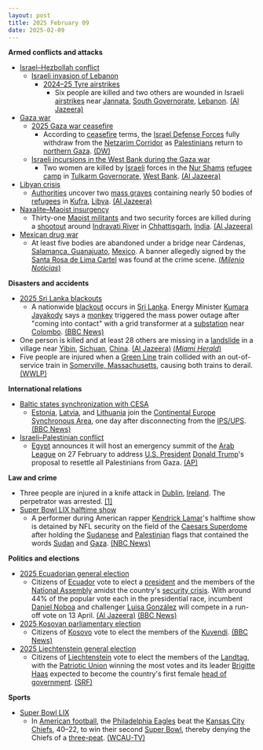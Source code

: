 ```yaml
---
layout: post
title: 2025 February 09
date: 2025-02-09
---
```



**Armed conflicts and attacks**

* [Israel–Hezbollah conflict](https://en.wikipedia.org/wiki/Israel%E2%80%93Hezbollah_conflict "Israel–Hezbollah conflict")
  + [Israeli invasion of Lebanon](https://en.wikipedia.org/wiki/Israeli_invasion_of_Lebanon_%282024%E2%80%93present%29 "Israeli invasion of Lebanon (2024–present)")
    - [2024–25 Tyre airstrikes](https://en.wikipedia.org/wiki/2024_Tyre_airstrikes "2024 Tyre airstrikes")
      * Six people are killed and two others are wounded in Israeli [airstrikes](https://en.wikipedia.org/wiki/Airstrike "Airstrike") near [Jannata](https://en.wikipedia.org/wiki/Jannata "Jannata"), [South Governorate](https://en.wikipedia.org/wiki/South_Governorate "South Governorate"), [Lebanon](https://en.wikipedia.org/wiki/Lebanon "Lebanon"). [(Al Jazeera)](https://www.aljazeera.com/news/2025/2/8/israeli-air-strike-kills-six-in-eastern-lebanon-amid-fragile-ceasefire)
* [Gaza war](https://en.wikipedia.org/wiki/Gaza_war "Gaza war")
  + [2025 Gaza war ceasefire](https://en.wikipedia.org/wiki/2025_Gaza_war_ceasefire "2025 Gaza war ceasefire")
    - According to [ceasefire](https://en.wikipedia.org/wiki/Ceasefire "Ceasefire") terms, the [Israel Defense Forces](https://en.wikipedia.org/wiki/Israel_Defense_Forces "Israel Defense Forces") fully withdraw from the [Netzarim Corridor](https://en.wikipedia.org/wiki/Netzarim_Corridor "Netzarim Corridor") as [Palestinians](https://en.wikipedia.org/wiki/Palestinians "Palestinians") return to [northern Gaza](https://en.wikipedia.org/wiki/North_Gaza_Governorate "North Gaza Governorate"). [(DW)](https://www.dw.com/en/israeli-military-pulls-out-of-gazas-netzarim-corridor/a-71554092)
  + [Israeli incursions in the West Bank during the Gaza war](https://en.wikipedia.org/wiki/Israeli_incursions_in_the_West_Bank_during_the_Gaza_war "Israeli incursions in the West Bank during the Gaza war")
    - Two women are killed by [Israeli](https://en.wikipedia.org/wiki/Israel "Israel") forces in the [Nur Shams](https://en.wikipedia.org/wiki/Nur_Shams "Nur Shams") [refugee camp](https://en.wikipedia.org/wiki/Palestinian_refugee_camps "Palestinian refugee camps") in [Tulkarm Governorate](https://en.wikipedia.org/wiki/Tulkarm_Governorate "Tulkarm Governorate"), [West Bank](https://en.wikipedia.org/wiki/West_Bank "West Bank"). [(Al Jazeera)](https://www.aljazeera.com/news/2025/2/9/israel-kills-eight-month-pregnant-woman-in-occupied-west-bank-raid)
* [Libyan crisis](https://en.wikipedia.org/wiki/Libyan_crisis_%282011%E2%80%93present%29 "Libyan crisis (2011–present)")
  + [Authorities](https://en.wikipedia.org/wiki/Government_of_Libya "Government of Libya") uncover two [mass graves](https://en.wikipedia.org/wiki/Mass_grave "Mass grave") containing nearly 50 bodies of [refugees](https://en.wikipedia.org/wiki/Libyan_refugees "Libyan refugees") in [Kufra](https://en.wikipedia.org/wiki/Kufra "Kufra"), [Libya](https://en.wikipedia.org/wiki/Libya "Libya"). [(Al Jazeera)](https://www.aljazeera.com/news/2025/2/9/libya-finds-two-mass-graves-with-bodies-of-nearly-50-migrants-refugees)
* [Naxalite–Maoist insurgency](https://en.wikipedia.org/wiki/Naxalite%E2%80%93Maoist_insurgency "Naxalite–Maoist insurgency")
  + Thirty-one [Maoist militants](https://en.wikipedia.org/wiki/Communist_Party_of_India_%28Maoist%29 "Communist Party of India (Maoist)") and two security forces are killed during a [shootout](https://en.wikipedia.org/wiki/Shootout "Shootout") around [Indravati River](https://en.wikipedia.org/wiki/Indravati_River "Indravati River") in [Chhattisgarh](https://en.wikipedia.org/wiki/Chhattisgarh "Chhattisgarh"), [India](https://en.wikipedia.org/wiki/India "India"). [(Al Jazeera)](https://www.aljazeera.com/news/2025/2/9/indian-forces-kill-31-suspected-maoist-rebels-in-chhattisgarh-state)
* [Mexican drug war](https://en.wikipedia.org/wiki/Mexican_drug_war "Mexican drug war")
  + At least five bodies are abandoned under a bridge near Cárdenas, [Salamanca, Guanajuato](https://en.wikipedia.org/wiki/Salamanca%2C_Guanajuato "Salamanca, Guanajuato"), [Mexico](https://en.wikipedia.org/wiki/Mexico "Mexico"). A banner allegedly signed by the [Santa Rosa de Lima Cartel](https://en.wikipedia.org/wiki/Santa_Rosa_de_Lima_Cartel "Santa Rosa de Lima Cartel") was found at the crime scene. [(*Milenio Noticias*)](https://www.milenio.com/videos/policia/cuelgan-cinco-cuerpos-de-un-puente-en-salamanca-guanajuato)

**Disasters and accidents**

* [2025 Sri Lanka blackouts](https://en.wikipedia.org/wiki/2025_Sri_Lanka_blackouts "2025 Sri Lanka blackouts")
  + A nationwide [blackout](https://en.wikipedia.org/wiki/Power_outage "Power outage") occurs in [Sri Lanka](https://en.wikipedia.org/wiki/Sri_Lanka "Sri Lanka"). Energy Minister [Kumara Jayakody](https://en.wikipedia.org/wiki/Kumara_Jayakody "Kumara Jayakody") says a [monkey](https://en.wikipedia.org/wiki/Monkey "Monkey") triggered the mass power outage after "coming into contact" with a grid transformer at a [substation](https://en.wikipedia.org/wiki/Substation "Substation") near [Colombo](https://en.wikipedia.org/wiki/Colombo "Colombo"). [(BBC News)](https://www.bbc.co.uk/news/articles/c8d92n28pqjo)
* One person is killed and at least 28 others are missing in a [landslide](https://en.wikipedia.org/wiki/Landslide "Landslide") in a village near [Yibin](https://en.wikipedia.org/wiki/Yibin "Yibin"), [Sichuan](https://en.wikipedia.org/wiki/Sichuan "Sichuan"), [China](https://en.wikipedia.org/wiki/China "China"). [(Al Jazeera)](https://www.aljazeera.com/news/2025/2/9/one-dead-after-landslide-hits-chinas-sichuan-province) [(*Miami Herald*)](https://www.miamiherald.com/news/nation-world/world/article300020579.html)
* Five people are injured when a [Green Line](https://en.wikipedia.org/wiki/Green_Line_%28MBTA%29 "Green Line (MBTA)") train collided with an out-of-service train in [Somerville, Massachusetts](https://en.wikipedia.org/wiki/Somerville%2C_Massachusetts "Somerville, Massachusetts"), causing both trains to derail. [(WWLP)](https://www.yahoo.com/news/ntsb-investigate-green-line-crash-114003726.html)

**International relations**

* [Baltic states synchronization with CESA](https://en.wikipedia.org/wiki/Baltic_states_synchronization_with_CESA "Baltic states synchronization with CESA")
  + [Estonia](https://en.wikipedia.org/wiki/Estonia "Estonia"), [Latvia](https://en.wikipedia.org/wiki/Latvia "Latvia"), and [Lithuania](https://en.wikipedia.org/wiki/Lithuania "Lithuania") join the [Continental Europe Synchronous Area](https://en.wikipedia.org/wiki/Continental_Europe_Synchronous_Area "Continental Europe Synchronous Area"), one day after disconnecting from the [IPS/UPS](https://en.wikipedia.org/wiki/IPS/UPS "IPS/UPS"). [(BBC News)](https://www.bbc.com/news/articles/crlkwyljl8lo)
* [Israeli–Palestinian conflict](https://en.wikipedia.org/wiki/Israeli%E2%80%93Palestinian_conflict "Israeli–Palestinian conflict")
  + [Egypt](https://en.wikipedia.org/wiki/Egypt "Egypt") announces it will host an emergency summit of the [Arab League](https://en.wikipedia.org/wiki/Arab_League "Arab League") on 27 February to address [U.S. President](https://en.wikipedia.org/wiki/U.S._President "U.S. President") [Donald Trump](https://en.wikipedia.org/wiki/Donald_Trump "Donald Trump")'s proposal to resettle all Palestinians from Gaza. [(AP)](https://apnews.com/article/egypt-gaza-arab-summit-trump-16697d5c6671b5edeb0d864901fe7edc)

**Law and crime**

* Three people are injured in a knife attack in [Dublin](https://en.wikipedia.org/wiki/Dublin "Dublin"), [Ireland](https://en.wikipedia.org/wiki/Ireland "Ireland"). The perpetrator was arrested. [[1]](#cite_note-1)
* [Super Bowl LIX halftime show](https://en.wikipedia.org/wiki/Super_Bowl_LIX_halftime_show "Super Bowl LIX halftime show")
  + A performer during American rapper [Kendrick Lamar](https://en.wikipedia.org/wiki/Kendrick_Lamar "Kendrick Lamar")'s halftime show is detained by NFL security on the field of the [Caesars Superdome](https://en.wikipedia.org/wiki/Caesars_Superdome "Caesars Superdome") after holding the [Sudanese](https://en.wikipedia.org/wiki/Flag_of_Sudan "Flag of Sudan") and [Palestinian](https://en.wikipedia.org/wiki/Flag_of_Palestine "Flag of Palestine") flags that contained the words [Sudan](https://en.wikipedia.org/wiki/Sudan "Sudan") and [Gaza](https://en.wikipedia.org/wiki/Gaza_Strip "Gaza Strip"). [(NBC News)](https://www.nbcnews.com/news/amp/rcna191411)

**Politics and elections**

* [2025 Ecuadorian general election](https://en.wikipedia.org/wiki/2025_Ecuadorian_general_election "2025 Ecuadorian general election")
  + Citizens of [Ecuador](https://en.wikipedia.org/wiki/Ecuador "Ecuador") vote to elect a [president](https://en.wikipedia.org/wiki/President_of_Ecuador "President of Ecuador") and the members of the [National Assembly](https://en.wikipedia.org/wiki/National_Assembly_%28Ecuador%29 "National Assembly (Ecuador)") amidst the country's [security crisis](https://en.wikipedia.org/wiki/Ecuadorian_security_crisis "Ecuadorian security crisis"). With around 44% of the popular vote each in the presidential race, incumbent [Daniel Noboa](https://en.wikipedia.org/wiki/Daniel_Noboa "Daniel Noboa") and challenger [Luisa González](https://en.wikipedia.org/wiki/Luisa_Gonz%C3%A1lez "Luisa González") will compete in a run-off vote on 13 April. [(Al Jazeera)](https://www.aljazeera.com/news/2025/2/10/ecuador-set-for-run-off-in-presidential-election-dominated-by-security) [(BBC News)](https://www.bbc.com/news/articles/cn4mnznmwlvo)
* [2025 Kosovan parliamentary election](https://en.wikipedia.org/wiki/2025_Kosovan_parliamentary_election "2025 Kosovan parliamentary election")
  + Citizens of [Kosovo](https://en.wikipedia.org/wiki/Kosovo "Kosovo") vote to elect the members of the [Kuvendi](https://en.wikipedia.org/wiki/Assembly_of_the_Republic_of_Kosovo "Assembly of the Republic of Kosovo"). [(BBC News)](https://www.bbc.com/news/articles/c23ny33jlmjo)
* [2025 Liechtenstein general election](https://en.wikipedia.org/wiki/2025_Liechtenstein_general_election "2025 Liechtenstein general election")
  + Citizens of [Liechtenstein](https://en.wikipedia.org/wiki/Liechtenstein "Liechtenstein") vote to elect the members of the [Landtag](https://en.wikipedia.org/wiki/Landtag_of_Liechtenstein "Landtag of Liechtenstein"), with the [Patriotic Union](https://en.wikipedia.org/wiki/Patriotic_Union_%28Liechtenstein%29 "Patriotic Union (Liechtenstein)") winning the most votes and its leader [Brigitte Haas](https://en.wikipedia.org/wiki/Brigitte_Haas "Brigitte Haas") expected to become the country's first female [head of government](https://en.wikipedia.org/wiki/Head_of_Government_of_Liechtenstein "Head of Government of Liechtenstein"). [(SRF)](https://www.srf.ch/news/international/landtagswahlen-im-fuerstentum-liechtenstein-wird-erstmals-von-einer-frau-regiert)

**Sports**

* [Super Bowl LIX](https://en.wikipedia.org/wiki/Super_Bowl_LIX "Super Bowl LIX")
  + In [American football](https://en.wikipedia.org/wiki/American_football "American football"), the [Philadelphia Eagles](https://en.wikipedia.org/wiki/Philadelphia_Eagles "Philadelphia Eagles") beat the [Kansas City Chiefs](https://en.wikipedia.org/wiki/Kansas_City_Chiefs "Kansas City Chiefs"), 40–22, to win their second [Super Bowl](https://en.wikipedia.org/wiki/Super_Bowl "Super Bowl"), thereby denying the Chiefs of a [three-peat](https://en.wikipedia.org/wiki/Three-peat "Three-peat"). [(WCAU-TV)](https://www.nbcphiladelphia.com/super-bowl/eagles-chiefs-score/4104608/)
